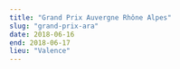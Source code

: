 ```yaml
---
title: "Grand Prix Auvergne Rhône Alpes"
slug: "grand-prix-ara"
date: 2018-06-16
end: 2018-06-17
lieu: "Valence"
---
```

